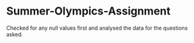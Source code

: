 # Summer-Olympics-Assignment
Checked for any null values first and analysed the data for the questions asked.
